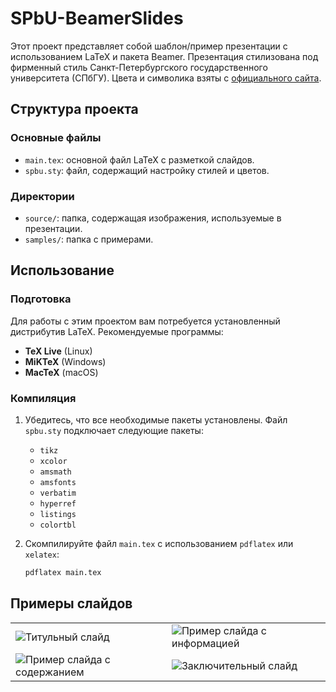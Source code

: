 # SPbU-BeamerSlides

Этот проект представляет собой шаблон/пример презентации с использованием LaTeX и пакета Beamer.
Презентация стилизована под фирменный стиль Санкт-Петербургского государственного университета (СПбГУ).
Цвета и символика взяты с [официального сайта](https://pr.spbu.ru/design-templates).

## Структура проекта

### Основные файлы

- `main.tex`: основной файл LaTeX с разметкой слайдов.
- `spbu.sty`: файл, содержащий настройку стилей и цветов.

### Директории

- `source/`: папка, содержащая изображения, используемые в презентации.
- `samples/`: папка с примерами.

## Использование

### Подготовка

Для работы с этим проектом вам потребуется установленный дистрибутив LaTeX. Рекомендуемые программы:

- **TeX Live** (Linux)
- **MiKTeX** (Windows)
- **MacTeX** (macOS)

### Компиляция

1. Убедитесь, что все необходимые пакеты установлены. Файл `spbu.sty` подключает следующие пакеты:
    - `tikz`
    - `xcolor`
    - `amsmath`
    - `amsfonts`
    - `verbatim`
    - `hyperref`
    - `listings`
    - `colortbl`

2. Скомпилируйте файл `main.tex` с использованием `pdflatex` или `xelatex`:

   ```bash
   pdflatex main.tex

## Примеры слайдов

<table>
     <tr>
          <td><img src="samples/ex1.png" alt="Титульный слайд"/></td>
          <td><img src="samples/ex2.png" alt="Пример слайда с информацией"/></td>
     </tr>
     <tr>
          <td><img src="samples/ex3.png" alt="Пример слайда с содержанием"/></td>
          <td><img src="samples/ex4.png" alt="Заключительный слайд"/></td>
     </tr>
</table>
